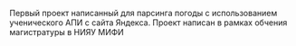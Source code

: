 Первый проект написанный для парсинга погоды с использованием ученического АПИ с сайта Яндекса.
Проект написан в рамках обчения магистратуры в НИЯУ МИФИ
